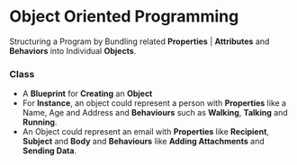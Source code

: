 # Object Oriented Programming

Structuring a Program by Bundling related **Properties** | **Attributes** and **Behaviors** into Individual **Objects**.

### Class
- A **Blueprint** for **Creating** an **Object**
- For **Instance**, an object could represent a person with **Properties** like a Name, Age and Address and **Behaviours** such as **Walking**, **Talking** and **Running**.
- An Object could represent an email with **Properties** like **Recipient**, **Subject** and **Body** and **Behaviours** like **Adding Attachments** and **Sending Data**.
